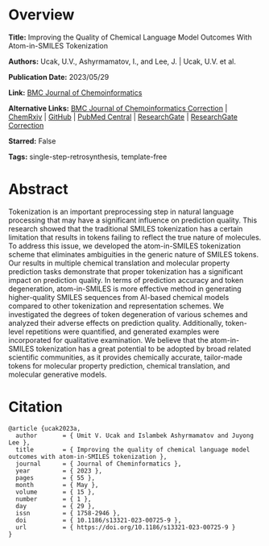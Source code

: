 # Overview
**Title:**
Improving the Quality of Chemical Language Model Outcomes With Atom-in-SMILES Tokenization

**Authors:**
Ucak, U.V., Ashyrmamatov, I., and Lee, J. |
Ucak, U.V. et al.

**Publication Date:**
2023/05/29

**Link:**
[BMC Journal of Chemoinformatics](https://jcheminf.biomedcentral.com/articles/10.1186/s13321-023-00725-9)

**Alternative Links:**
[BMC Journal of Chemoinformatics Correction](https://jcheminf.biomedcentral.com/articles/10.1186/s13321-023-00740-w) |
[ChemRxiv](https://chemrxiv.org/engage/chemrxiv/article-details/635c2030ac45c701409c6d82) |
[GitHub](https://github.com/snu-lcbc/atom-in-SMILES) |
[PubMed Central](https://pmc.ncbi.nlm.nih.gov/articles/PMC10391759) |
[ResearchGate](https://www.researchgate.net/publication/371135876_Improving_the_quality_of_chemical_language_model_outcomes_with_atom-in-SMILES_tokenization) |
[ResearchGate Correction](https://www.researchgate.net/publication/372784168_Correction_Improving_the_quality_of_chemical_language_model_outcomes_with_atom-in-SMILES_tokenization)

**Starred:**
False

**Tags:**
single-step-retrosynthesis, template-free


# Abstract
Tokenization is an important preprocessing step in natural language processing that may have a significant influence on prediction quality.
This research showed that the traditional SMILES tokenization has a certain limitation that results in tokens failing to reflect the true nature of molecules.
To address this issue, we developed the atom-in-SMILES tokenization scheme that eliminates ambiguities in the generic nature of SMILES tokens.
Our results in multiple chemical translation and molecular property prediction tasks demonstrate that proper tokenization has a significant impact on prediction quality.
In terms of prediction accuracy and token degeneration, atom-in-SMILES is more effective method in generating higher-quality SMILES sequences from AI-based chemical models compared to other tokenization and representation schemes.
We investigated the degrees of token degeneration of various schemes and analyzed their adverse effects on prediction quality.
Additionally, token-level repetitions were quantified, and generated examples were incorporated for qualitative examination.
We believe that the atom-in-SMILES tokenization has a great potential to be adopted by broad related scientific communities, as it provides chemically accurate, tailor-made tokens for molecular property prediction, chemical translation, and molecular generative models.


# Citation
```
@article {ucak2023a,
  author       = { Umit V. Ucak and Islambek Ashyrmamatov and Juyong Lee },
  title        = { Improving the quality of chemical language model outcomes with atom-in-SMILES tokenization },
  journal      = { Journal of Cheminformatics },
  year         = { 2023 },
  pages        = { 55 },
  month        = { May },
  volume       = { 15 },
  number       = { 1 },
  day          = { 29 },
  issn         = { 1758-2946 },
  doi          = { 10.1186/s13321-023-00725-9 },
  url          = { https://doi.org/10.1186/s13321-023-00725-9 }
}
```
